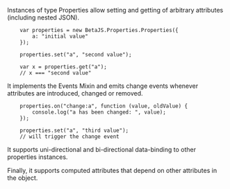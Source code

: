 
Instances of type Properties allow setting and getting of arbitrary attributes (including nested JSON).

```
	var properties = new BetaJS.Properties.Properties({
		a: "initial value"
	});
	
	properties.set("a", "second value");
	
	var x = properties.get("a");
	// x === "second value"
```

It implements the Events Mixin and emits change events whenever attributes are introduced, changed or removed.
```
	properties.on("change:a", function (value, oldValue) {
		console.log("a has been changed: ", value);
	});
	
	properties.set("a", "third value");
	// will trigger the change event
```

It supports uni-directional and bi-directional data-binding to other properties instances.

Finally, it supports computed attributes that depend on other attributes in the object. 
